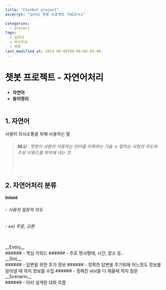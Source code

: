 ```yaml
---
title: "Chatbot project"
excerrpt: "딥러닝 챗봇 프로젝트 자료조사1"

categories:
  - project
tags:
  - 딥러닝
  - 머신러닝
  - 챗봇
last_modified_at: 2019-08-08T08:06:00-05:00
---
```


# **챗봇 프로젝트 - 자연어처리**

- **자연어**
- **용어정리**
  <br>
  <br>

## 1. **자연어**<br>

사람이 의사소통을 위해 사용하는 말<br>

> ###### **NLU** : 챗봇이 사람이 사용하는 언어를 이해하는 기술 → 말하는 사람의 의도와 주요 키워드를 파악해 내는 것
>
> <br>

## 2. **자연어처리 분류**<br>

**Intent**<br>

###### - 사용자 질문의 의도

###### - ex) 주문, 교환

<br>
__Entity__<br>
###### - 핵심 키워드
###### - 주로 명사형태, 시간, 장소 등..

<br>
__Slot__<br>
###### - 답변을 위한 추가 정보
###### - 정확한 답변을 주기위해 어느정도 정보를 알아낼 때 까지 정보를 수집
###### - 정해진 slot을 다 채울때 까지 질문

<br>
__Scenario__<br>
###### - 미리 설계된 대화 흐름
<br>
<br>
<br>
